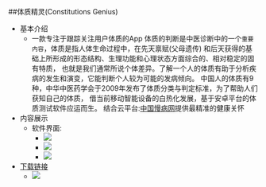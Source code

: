 ##体质精灵(Constitutions Genius)
 * 基本介绍
     * 一款专注于跟踪关注用户体质的App
        体质的判断是中医诊断中的一个`重要内容`，体质是指人体生命过程中，在先天禀赋(父母遗传)
        和后天获得的基础上所形成的形态结构、生理功能和心理状态方面综合的、相对稳定的固有特质，
        也就是我们通常所说个体差异。了解一个人的体质有助于分析疾病的发生和演变，它能判断个人较为可能的发病倾向。
        中国人的体质有9种，中华中医药学会于2009年发布了体质分类与判定标准，为了帮助人们获知自己的体质，
        借当前移动智能设备的白热化发展，基于安卓平台的体质测试软件应运而生。
 结合云平台:[中国慢病网](http://www.chinancd.net)提供最精准的健康关怀
 * 内容展示
    * 软件界面:
        * ![](https://github.com/hedefu999/Android-ConsGenius/blob/master/ScreenShots/mainsurface.png)
        * ![](http://github.com/hedefu999/Android-ConsGenius/raw/master/ScreenShots/constest.png)
        * ![](https://github.com/hedefu999/Android-ConsGenius/blob/master/ScreenShots/ScanYourTongue.png)
 * [下载链接](http://www.chinancd.net/index/download.html)
    * ![](https://github.com/hedefu999/Android-ConsGenius/blob/master/app/src/main/res/drawable-hdpi/appicon.png)
